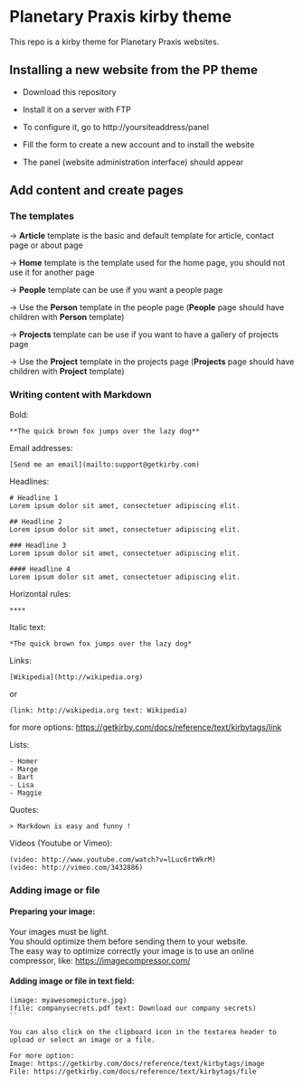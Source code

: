 # Planetary Praxis kirby theme

This repo is a kirby theme for Planetary Praxis websites.

## Installing a new website from the PP theme

- Download this repository 

- Install it on a server with FTP

- To configure it, go to http://yoursiteaddress/panel

- Fill the form to create a new account and to install the website 

- The panel (website administration interface) should appear


## Add content and create pages

### The templates

→ **Article** template is the basic and default template for article, contact page or about page

→ **Home** template is the template used for the home page, you should not use it for another page 

→ **People** template can be use if you want a people page

→ Use the **Person** template in the people page (**People** page should have children with **Person** template)

→ **Projects** template can be use if you want to have a gallery of projects page

→ Use the **Project** template in the projects page (**Projects** page should have children with **Project** template)

### Writing content with Markdown
Bold: 
```
**The quick brown fox jumps over the lazy dog**
```

Email addresses: 
```
[Send me an email](mailto:support@getkirby.com)
```

Headlines: 
```
# Headline 1
Lorem ipsum dolor sit amet, consectetuer adipiscing elit.

## Headline 2
Lorem ipsum dolor sit amet, consectetuer adipiscing elit.

### Headline 3
Lorem ipsum dolor sit amet, consectetuer adipiscing elit.

#### Headline 4
Lorem ipsum dolor sit amet, consectetuer adipiscing elit.
```

Horizontal rules:
```
****
```

Italic text:
```
*The quick brown fox jumps over the lazy dog*
```

Links: 
```
[Wikipedia](http://wikipedia.org)
```
or
```
(link: http://wikipedia.org text: Wikipedia)
```
for more options: https://getkirby.com/docs/reference/text/kirbytags/link

Lists: 
```
- Homer
- Marge
- Bart
- Lisa
- Maggie
```

Quotes: 
```
> Markdown is easy and funny !
```

Videos (Youtube or Vimeo):
```
(video: http://www.youtube.com/watch?v=lLuc6rtWkrM)
(video: http://vimeo.com/3432886)
```


### Adding image or file

#### Preparing your image:
Your images must be light.   
You should optimize them before sending them to your website.  
The easy way to optimize correctly your image is to use an online compressor, like: https://imagecompressor.com/

#### Adding image or file in text field:
```
(image: myawesomepicture.jpg)
(file: companysecrets.pdf text: Download our company secrets)
``

You can also click on the clipboard icon in the textarea header to upload or select an image or a file.

For more option:  
Image: https://getkirby.com/docs/reference/text/kirbytags/image   
File: https://getkirby.com/docs/reference/text/kirbytags/file


